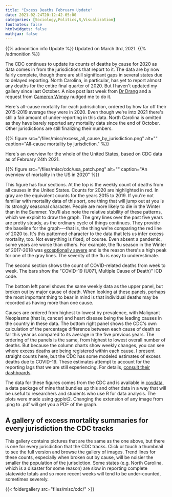 ```yaml
---
title: "Excess Deaths February Update"
date: 2021-02-24T20:12:42-05:00
categories: [Sociology,Politics,R,Visualization]
footnotes: false
htmlwidgets: false
mathjax: false
---
```


{{% admonition info Update %}}
Updated on March 3rd,  2021.
{{% /admonition %}}


The CDC continues to update its counts of deaths by cause for 2020 as data comes in from the jurisdictions that report to it. The data are by now fairly complete, though there are still significant gaps in several states due to delayed reporting. North Carolina, in particular, has yet to report almost any deaths for the entire final quarter of 2020. But I haven't updated my gallery since last October. A nice post last week from [Dr Drang](https://leancrew.com/all-this/2021/02/closing-out-2020/) and a request from [Cameron Wimpy](https://cwimpy.com) nudged me to do it. 

Here's all-cause mortality for each judrisdiction, ordered by how far off their 2015-2019 average they were in 2020. Even though we're into 2021 there's still a fair amount of under-reporting in this data. North Carolina is omitted as they have barely reported any mortality data since the end of October. Other jurisdictions are still finalizing their numbers.

{{% figure src="/files/misc/excess_all_cause_by_jurisdiction.png" alt="" caption="All-cause mortality by jurisdiction." %}}


Here's an overview for the whole of the United States, based on CDC data as of February 24th 2021.

{{% figure src="/files/misc/cdc/usa_patch.png" alt="" caption="An overview of mortality in the US in 2020" %}}

This figure has four sections. At the top is the weekly count of deaths from all causes in the United States. Counts for 2020 are highlighted in red. In gray are the equivalent counts for the years 2015 to 2019. If you're not familiar with mortality data of this sort, one thing that will jump out at you is its strongly seasonal character. People are more likely to die in the Winter than in the Summer. You'll also note the relative stability of these patterns, which we exploit to draw the graph. The grey lines over the past five years are pretty steady, as the ordinary cycle of things continues. They provide the baseline for the graph---that is, the thing we're comparing the red line of 2020 to. It's this patterned character to the data that lets us infer excess mortality, too. Not everything is fixed, of course. Even absent a pandemic, some years are worse than others. For example, the flu season in the Winter of 2017-2018 was [exceptionally severe](https://www.cdc.gov/flu/about/burden-averted/2017-2018.htm) and is the reason there's a high peak for one of the gray lines. The severity of the flu is easy to underestimate. 

The second section shows the count of COVID-related deaths from week to week. The bars show the "COVID-19 (U071, Multiple Cause of Death)" ICD code. 

The bottom left panel shows the same weekly data as the upper panel, but broken out by major cause of death. When looking at these panels, perhaps the most important thing to bear in mind is that individual deaths may be recorded as having more than one cause.

Causes are ordered from highest to lowest by prevalence, with Malignant Neoplasms (that is, cancer) and heart disease being the leading causes in the country in these data. The bottom right panel shows the CDC's own calculation of the percentage difference between each cause of death so far this year as compared to its average in the five previous years. The ordering of the panels is the same, from highest to lowest overall number of deaths. But because the column charts show weekly changes, you can see where excess deaths are being registered within each cause. I present straight counts here, but the CDC has some modeled estimates of excess deaths due to COVID-19. These estimates attempt to account for the reporting lags that we are still experiencing. For details, [consult their dashboards](https://www.cdc.gov/nchs/nvss/vsrr/covid19/excess_deaths.htm).

The data for these figures comes from the CDC and is available in [covdata](https://kjhealy.github.io/covdata/), a data package of mine that bundles up this and other data in a way that will be useful to researchers and students who use R for data analysis. The plots were made using ggplot2. Changing the extension of any image from .png to .pdf will get you a PDF of the graph.

## A gallery of excess mortality summaries for every jurisdiction the CDC tracks

This gallery contains pictures that are the same as the one above, but there is one for every jurisdiction that the CDC tracks. Click or touch a thumbnail to see the full version and browse the gallery of images. Trend lines for these counts, especially when broken out by cause, will be noisier the smaller the population of the jurisdiction. Some states (e.g. North Carolina, which is a disaster for some reason) are slow in reporting complete statewide totals and so more recent weeks will tend to be under-counted, sometimes severely.

{{< foldergallery src="files/misc/cdc/" >}}
